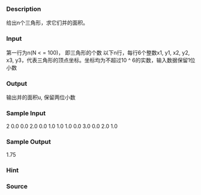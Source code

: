 
### Description
给出n个三角形，求它们并的面积。

### Input
第一行为n(N < = 100)， 即三角形的个数
以下n行，每行6个整数x1, y1, x2, y2, x3, y3，代表三角形的顶点坐标。坐标均为不超过10 ^ 6的实数，输入数据保留1位小数


### Output
输出并的面积u, 保留两位小数


### Sample Input
2
0.0 0.0 2.0 0.0 1.0 1.0
1.0 0.0 3.0 0.0 2.0 1.0


### Sample Output
1.75

### Hint

### Source
